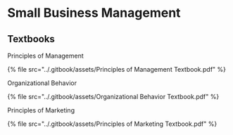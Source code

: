 # Small Business Management

## Textbooks

Principles of Management

{% file src="../.gitbook/assets/Principles of Management Textbook.pdf" %}

Organizational Behavior

{% file src="../.gitbook/assets/Organizational Behavior Textbook.pdf" %}

Principles of Marketing

{% file src="../.gitbook/assets/Principles of Marketing Textbook.pdf" %}

